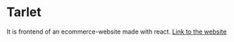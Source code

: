# Tarlet
It is frontend of an ecommerce-website made with react.
[Link to the website](https://tarlet-293cc.web.app/)
